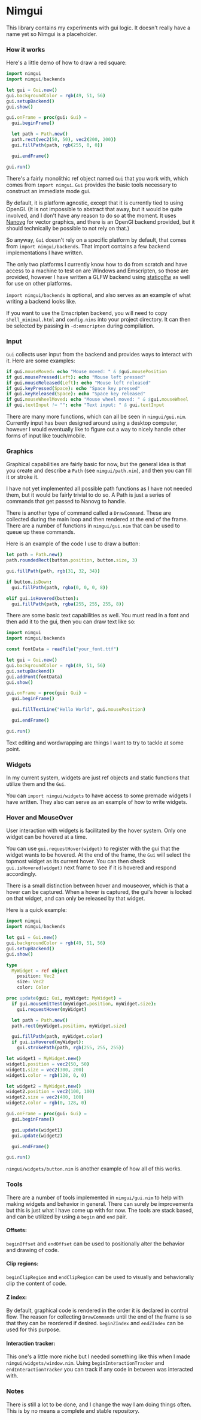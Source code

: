 # Nimgui
This library contains my experiments with gui logic. It doesn't really have a name yet so Nimgui is a placeholder.

### How it works
Here's a little demo of how to draw a red square:

```nim
import nimgui
import nimgui/backends

let gui = Gui.new()
gui.backgroundColor = rgb(49, 51, 56)
gui.setupBackend()
gui.show()

gui.onFrame = proc(gui: Gui) =
  gui.beginFrame()

  let path = Path.new()
  path.rect(vec2(50, 50), vec2(200, 200))
  gui.fillPath(path, rgb(255, 0, 0))

  gui.endFrame()

gui.run()
```

There's a fairly monolithic ref object named `Gui` that you work with, which comes from `import nimgui`. `Gui` provides the basic tools necessary to construct an immediate mode gui.

By default, it is platform agnostic, except that it is currently tied to using OpenGl. (It is not impossible to abstract that away, but it would be quite involved, and I don't have any reason to do so at the moment. It uses [Nanovg](https://github.com/memononen/nanovg) for vector graphics, and there is an OpenGl backend provided, but it should technically be possible to not rely on that.)

So anyway, `Gui` doesn't rely on a specific platform by default, that comes from `import nimgui/backends`. That import contains a few backend implementations I have written.

The only two platforms I currently know how to do from scratch and have access to a machine to test on are Windows and Emscripten, so those are provided, however I have written a GLFW backend using [staticglfw](https://github.com/treeform/staticglfw) as well for use on other platforms.

`import nimgui/backends` is optional, and also serves as an example of what writing a backend looks like.

If you want to use the Emscripten backend, you will need to copy `shell_minimal.html` and `config.nims` into your project directory. It can then be selected by passing in `-d:emscripten` during compilation.

### Input
`Gui` collects user input from the backend and provides ways to interact with it. Here are some examples:

```nim
if gui.mouseMoved: echo "Mouse moved: " & $gui.mousePosition
if gui.mousePressed(Left): echo "Mouse left pressed"
if gui.mouseReleased(Left): echo "Mouse left released"
if gui.keyPressed(Space): echo "Space key pressed"
if gui.keyReleased(Space): echo "Space key released"
if gui.mouseWheelMoved: echo "Mouse wheel moved: " & $gui.mouseWheel
if gui.textInput != "": echo "Text input: " & gui.textInput
```

There are many more functions, which can all be seen in `nimgui/gui.nim`. Currently input has been designed around using a desktop computer, however I would eventually like to figure out a way to nicely handle other forms of input like touch/mobile.

### Graphics
Graphical capabilities are fairly basic for now, but the general idea is that you create and describe a `Path` (see `nimgui/path.nim`), and then you can fill it or stroke it.

I have not yet implemented all possible path functions as I have not needed them, but it would be fairly trivial to do so. A Path is just a series of commands that get passed to Nanovg to handle.

There is another type of command called a `DrawCommand`. These are collected during the main loop and then rendered at the end of the frame. There are a number of functions in `nimgui/gui.nim` that can be used to queue up these commands.

Here is an example of the code I use to draw a button:

```nim
let path = Path.new()
path.roundedRect(button.position, button.size, 3)

gui.fillPath(path, rgb(31, 32, 34))

if button.isDown:
  gui.fillPath(path, rgba(0, 0, 0, 8))

elif gui.isHovered(button):
  gui.fillPath(path, rgba(255, 255, 255, 8))
```

There are some basic text capabilities as well. You must read in a font and then add it to the gui, then you can draw text like so:

```nim
import nimgui
import nimgui/backends

const fontData = readFile("your_font.ttf")

let gui = Gui.new()
gui.backgroundColor = rgb(49, 51, 56)
gui.setupBackend()
gui.addFont(fontData)
gui.show()

gui.onFrame = proc(gui: Gui) =
  gui.beginFrame()

  gui.fillTextLine("Hello World", gui.mousePosition)

  gui.endFrame()

gui.run()
```

Text editing and wordwrapping are things I want to try to tackle at some point.

### Widgets
In my current system, widgets are just ref objects and static functions that utilize them and the `Gui`.

You can `import nimgui/widgets` to have access to some premade widgets I have written. They also can serve as an example of how to write widgets.

### Hover and MouseOver
User interaction with widgets is facilitated by the hover system. Only one widget can be hovered at a time.

You can use `gui.requestHover(widget)` to register with the gui that the widget wants to be hovered. At the end of the frame, the `Gui` will select the topmost widget as its current hover. You can then check `gui.isHovered(widget)` next frame to see if it is hovered and respond accordingly.

There is a small distinction between hover and mouseover, which is that a hover can be captured. When a hover is captured, the gui's hover is locked on that widget, and can only be released by that widget.

Here is a quick example:

```nim
import nimgui
import nimgui/backends

let gui = Gui.new()
gui.backgroundColor = rgb(49, 51, 56)
gui.setupBackend()
gui.show()

type
  MyWidget = ref object
    position: Vec2
    size: Vec2
    color: Color

proc update(gui: Gui, myWidget: MyWidget) =
  if gui.mouseHitTest(myWidget.position, myWidget.size):
    gui.requestHover(myWidget)

  let path = Path.new()
  path.rect(myWidget.position, myWidget.size)

  gui.fillPath(path, myWidget.color)
  if gui.isHovered(myWidget):
    gui.strokePath(path, rgb(255, 255, 255))

let widget1 = MyWidget.new()
widget1.position = vec2(50, 50)
widget1.size = vec2(300, 200)
widget1.color = rgb(128, 0, 0)

let widget2 = MyWidget.new()
widget2.position = vec2(100, 100)
widget2.size = vec2(400, 100)
widget2.color = rgb(0, 128, 0)

gui.onFrame = proc(gui: Gui) =
  gui.beginFrame()

  gui.update(widget1)
  gui.update(widget2)

  gui.endFrame()

gui.run()
```

`nimgui/widgets/button.nim` is another example of how all of this works.

### Tools
There are a number of tools implemented in `nimgui/gui.nim` to help with making widgets and behavior in general. There can surely be improvements but this is just what I have come up with for now. The tools are stack based, and can be utilized by using a `begin` and `end` pair.

#### Offsets:
`beginOffset` and `endOffset` can be used to positionally alter the behavior and drawing of code.

#### Clip regions:
`beginClipRegion` and `endClipRegion` can be used to visually and behaviorally clip the content of code.

#### Z index:
By default, graphical code is rendered in the order it is declared in control flow. The reason for collecting `DrawCommands` until the end of the frame is so that they can be reordered if desired. `beginZIndex` and `endZIndex` can be used for this purpose.

#### Interaction tracker:
This one's a little more niche but I needed something like this when I made `nimgui/widgets/window.nim`. Using `beginInteractionTracker` and `endInteractionTracker` you can track if any code in between was interacted with.

### Notes
There is still a lot to be done, and I change the way I am doing things often. This is by no means a complete and stable repository.